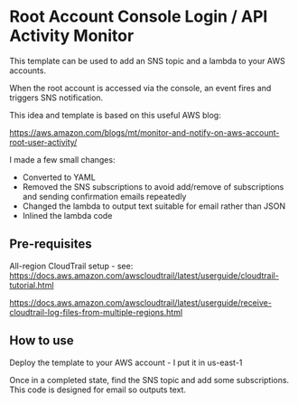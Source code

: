 # Root Account Console Login / API Activity Monitor

This template can be used to add an SNS topic and a lambda to your AWS accounts.

When the root account is accessed via the console, an event fires and triggers SNS
notification. 

This idea and template is based on this useful AWS blog:

https://aws.amazon.com/blogs/mt/monitor-and-notify-on-aws-account-root-user-activity/

I made a few small changes:

* Converted to YAML
* Removed the SNS subscriptions to avoid add/remove of subscriptions and sending confirmation emails repeatedly
* Changed the lambda to output text suitable for email rather than JSON
* Inlined the lambda code

## Pre-requisites
All-region CloudTrail setup - see: 
https://docs.aws.amazon.com/awscloudtrail/latest/userguide/cloudtrail-tutorial.html

https://docs.aws.amazon.com/awscloudtrail/latest/userguide/receive-cloudtrail-log-files-from-multiple-regions.html

## How to use
Deploy the template to your AWS account - I put it in us-east-1

Once in a completed state, find the SNS topic and add some subscriptions. This code is designed for email so outputs text.